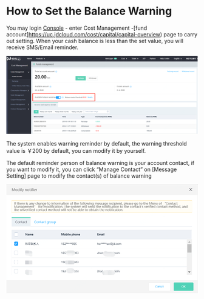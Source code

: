 # How to Set the Balance Warning
You may login [Console](https://console.jdcloud.com/) - enter Cost Management -[fund account]https://uc.jdcloud.com/cost/capital/capital-overview) page to carry out setting.
When your cash balance is less than the set value, you will receive SMS/Email reminder.

![file-list](../../../../image/Finance/RechargeAndWithdrawl/alert-1.png)

The system enables warning reminder by default, the warning threshold value is ￥200 by default, you can modify it by yourself.

The default reminder person of balance warning is your account contact, if you want to modify it, you can click “Manage Contact” on [Message Setting] page to modify the contact(s) of balance warning

![file-list](../../../../image/Finance/RechargeAndWithdrawl/alert-2.png)
